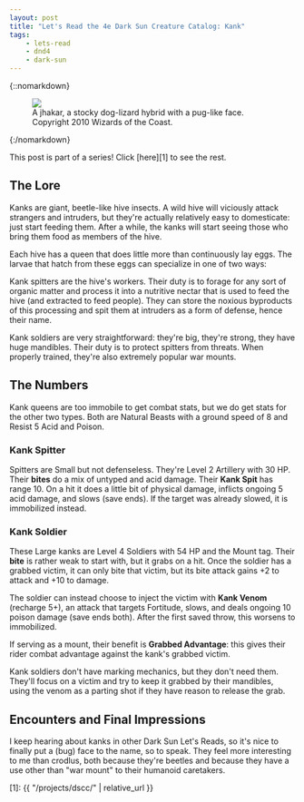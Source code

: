 ```yaml
---
layout: post
title: "Let's Read the 4e Dark Sun Creature Catalog: Kank"
tags:
    - lets-read
    - dnd4
    - dark-sun
---
```


{::nomarkdown}
<figure class="center">
  <img src="{{ "/assets/wir-dscc-kank.png" | absolute_url }}"/>
  <figcaption>
    A jhakar, a stocky dog-lizard hybrid with a pug-like face.
    Copyright 2010 Wizards of the Coast.
  </figcaption>
</figure>
{:/nomarkdown}

This post is part of a series! Click [here][1] to see the rest.

## The Lore

Kanks are giant, beetle-like hive insects. A wild hive will viciously attack
strangers and intruders, but they're actually relatively easy to domesticate:
just start feeding them. After a while, the kanks will start seeing those who
bring them food as members of the hive.

Each hive has a queen that does little more than continuously lay eggs. The
larvae that hatch from these eggs can specialize in one of two ways:

Kank spitters are the hive's workers. Their duty is to forage for any sort of
organic matter and process it into a nutritive nectar that is used to feed the
hive (and extracted to feed people). They can store the noxious byproducts of
this processing and spit them at intruders as a form of defense, hence their
name.

Kank soldiers are very straightforward: they're big, they're strong, they have
huge mandibles. Their duty is to protect spitters from threats. When properly
trained, they're also extremely popular war mounts.

## The Numbers

Kank queens are too immobile to get combat stats, but we do get stats for the
other two types. Both are Natural Beasts with a ground speed of 8 and Resist 5
Acid and Poison.

### Kank Spitter

Spitters are Small but not defenseless. They're Level 2 Artillery with 30
HP. Their **bites** do a mix of untyped and acid damage. Their **Kank Spit** has
range 10. On a hit it does a little bit of physical damage, inflicts ongoing 5
acid damage, and slows (save ends). If the target was already slowed, it is
immobilized instead.

### Kank Soldier

These Large kanks are Level 4 Soldiers with 54 HP and the Mount tag. Their
**bite** is rather weak to start with, but it grabs on a hit. Once the soldier
has a grabbed victim, it can only bite that victim, but its bite attack gains +2
to attack and +10 to damage.

The soldier can instead choose to inject the victim with **Kank Venom**
(recharge 5+), an attack that targets Fortitude, slows, and deals ongoing 10
poison damage (save ends both). After the first saved throw, this worsens to
immobilized.

If serving as a mount, their benefit is **Grabbed Advantage**: this gives their
rider combat advantage against the kank's grabbed victim.

Kank soldiers don't have marking mechanics, but they don't need them. They'll
focus on a victim and try to keep it grabbed by their mandibles, using the venom
as a parting shot if they have reason to release the grab.

## Encounters and Final Impressions

I keep hearing about kanks in other Dark Sun Let's Reads, so it's nice to
finally put a (bug) face to the name, so to speak. They feel more interesting to
me than crodlus, both because they're beetles and because they have a use other
than "war mount" to their humanoid caretakers.

[1]: {{ "/projects/dscc/" | relative_url }}
